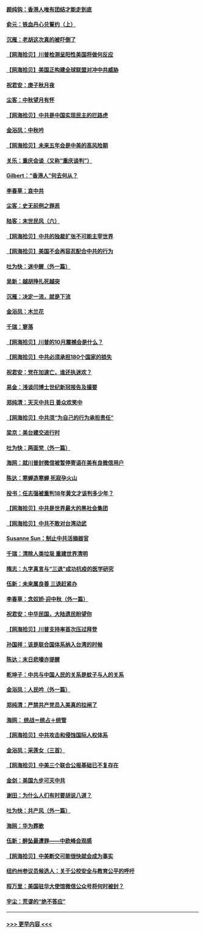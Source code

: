 #### [颜纯钩：香港人唯有团结才能走到底](../pages/nsc993/n12450870.md?t=10040602) 
#### [俞元：铁血丹心兑誓约（上）](../pages/nsc993/n12431328.md?t=10040602) 
#### [沉雁：老胡这次真的被吓倒了](../pages/nsc993/n12449796.md?t=10040602) 
#### [【网海拾贝】川普检测呈阳性美国将做何反应](../pages/nsc993/n12449042.md?t=10040602) 
#### [【网海拾贝】美国正构建全球联盟对冲中共威胁](../pages/nsc993/n12446580.md?t=10040602) 
#### [祝君安：庚子秋月夜](../pages/nsc993/n12445870.md?t=10040602) 
#### [尘客：中秋望月有怀](../pages/nsc993/n12444632.md?t=10040602) 
#### [【网海拾贝】中共是中国实现民主的拦路虎](../pages/nsc993/n12443573.md?t=10040602) 
#### [金浴凤：中秋吟](../pages/nsc993/n12441773.md?t=10040602) 
#### [【网海拾贝】未来五年会是中美的高风险期](../pages/nsc993/n12440760.md?t=10040602) 
#### [关乐：重庆会谈（又称“重庆谈判”）](../pages/nsc993/n12437525.md?t=10040602) 
#### [Gilbert：“香港人”何去何从？](../pages/nsc993/n12435894.md?t=10040602) 
#### [李春草：哀中共](../pages/nsc993/n12435874.md?t=10040602) 
#### [尘客：史无前例之罪恶](../pages/nsc993/n12435762.md?t=10040602) 
#### [陆客：末世民风（六）](../pages/nsc993/n12435354.md?t=10040602) 
#### [【网海拾贝】中共的独裁扩张不可能主宰世界](../pages/nsc993/n12435151.md?t=10040602) 
#### [【网海拾贝】美国不会再容忍配合中共的行为](../pages/nsc993/n12433808.md?t=10040602) 
#### [吐为快：迷中醒（外一篇）](../pages/nsc993/n12433585.md?t=10040602) 
#### [吴新：越胡挣扎死越突](../pages/nsc993/n12433562.md?t=10040602) 
#### [沉雁：决定一流，就是下流](../pages/nsc993/n12432128.md?t=10040602) 
#### [金浴凤：木兰花](../pages/nsc993/n12432124.md?t=10040602) 
#### [千瑞：寥落](../pages/nsc993/n12432071.md?t=10040602) 
#### [【网海拾贝】川普的10月震撼会是什么？](../pages/nsc993/n12431624.md?t=10040602) 
#### [【网海拾贝】中共必须承担180个国家的损失](../pages/nsc993/n12428893.md?t=10040602) 
#### [祝君安：党在加速亡，谁还执迷欢？](../pages/nsc993/n12428652.md?t=10040602) 
#### [易金：浅谈闫博士世纪新冠报告及撮要](../pages/nsc993/n12426822.md?t=10040602) 
#### [郑纯清：天灭中共日 善众欢笑中](../pages/nsc993/n12426784.md?t=10040602) 
#### [【网海拾贝】中共须“为自己的行为承担责任”](../pages/nsc993/n12426067.md?t=10040602) 
#### [梁京：美台建交进行时](../pages/nsc993/n12424066.md?t=10040602) 
#### [吐为快：两面党（外一篇）](../pages/nsc993/n12424043.md?t=10040602) 
#### [海网：就川普封微信被暂停寄语在美有良微信用户](../pages/nsc993/n12424021.md?t=10040602) 
#### [陈达：寒蝉造寒蝉 死寂孕火山](../pages/nsc993/n12423958.md?t=10040602) 
#### [投书：任志强被重判18年黄文才该判多少年？](../pages/nsc993/n12423672.md?t=10040602) 
#### [【网海拾贝】中共是世界最大的黑社会集团](../pages/nsc993/n12423543.md?t=10040602) 
#### [【网海拾贝】中共不敢对台湾动武](../pages/nsc993/n12421418.md?t=10040602) 
#### [Susanne Sun：制止中共活摘器官](../pages/nsc993/n12419654.md?t=10040602) 
#### [千瑞：清除人类垃圾 重建世界清明](../pages/nsc993/n12419414.md?t=10040602) 
#### [隋志：九字真言与“三退”成功抗疫的医学研究](../pages/nsc993/n12419248.md?t=10040602) 
#### [伍新：未来属良善 三退赶紧办](../pages/nsc993/n12418496.md?t=10040602) 
#### [李春草：念奴娇·迎中秋（外一篇）](../pages/nsc993/n12418465.md?t=10040602) 
#### [祝君安：中华民国，大陆遗民盼望你](../pages/nsc993/n12418089.md?t=10040602) 
#### [【网海拾贝】川普支持率首次压过拜登](../pages/nsc993/n12418050.md?t=10040602) 
#### [孙国祥：该是联合国体系纳入台湾的时候](../pages/nsc993/n12417369.md?t=10040602) 
#### [陈达：末日悲嚎亦提醒](../pages/nsc993/n12416736.md?t=10040602) 
#### [乾坤子：中共与中国人民的关系是蚊子与人的关系](../pages/nsc993/n12416632.md?t=10040602) 
#### [金浴凤：人民吟（外一篇）](../pages/nsc993/n12416567.md?t=10040602) 
#### [郑纯清：严禁共产党员入美真的拉闸了](../pages/nsc993/n12416550.md?t=10040602) 
#### [海网： 统战＝统占＋统管](../pages/nsc993/n12416404.md?t=10040602) 
#### [【网海拾贝】中共攻击和侵蚀国际人权体系](../pages/nsc993/n12416250.md?t=10040602) 
#### [金浴凤：采莲女（三首）](../pages/nsc993/n12415517.md?t=10040602) 
#### [【网海拾贝】中美三个联合公报基础已不复存在](../pages/nsc993/n12415054.md?t=10040602) 
#### [金剑：美国九步可灭中共](../pages/nsc993/n12413183.md?t=10040602) 
#### [谢田：为什么人们有时要胡说八道？](../pages/nsc993/n12411861.md?t=10040602) 
#### [吐为快：共产风（外一篇）](../pages/nsc993/n12411761.md?t=10040602) 
#### [海网：华为葬歌](../pages/nsc993/n12410381.md?t=10040602) 
#### [伍新：醉坠最遭罪——中欧峰会观感](../pages/nsc993/n12410364.md?t=10040602) 
#### [【网海拾贝】中美断交可能很快就会成为事实](../pages/nsc993/n12409495.md?t=10040602) 
#### [纽约州参议员候选人：关于公校安全与教育公平的呼吁](../pages/nsc993/n12409228.md?t=10040602) 
#### [程万里：美国驻华大使馆微信公众号将何时被封？](../pages/nsc993/n12407397.md?t=10040602) 
#### [宇尘：荒谬的“绝不答应”](../pages/nsc993/n12407360.md?t=10040602) 

----
#### [ >>> 更早内容 <<< ](../indexes/nsc993-earlier.md)
